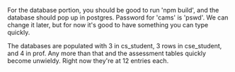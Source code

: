 For the database portion, you should be good to run 'npm build', and the database should pop up in postgres. Password for 'cams' is 'pswd'. We can change it later, but for now it's good to have something you can type quickly.

The databases are populated with 3 in cs_student, 3 rows in cse_student, and 4 in prof. Any more than that and the assessment tables quickly become unwieldy. Right now they're at 12 entries each.